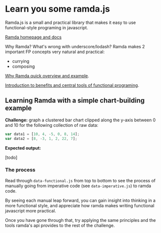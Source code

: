 # Learn you some ramda.js

Ramda.js is a small and practical library that makes it easy to use functional-style programing in javascript.

[Ramda homepage and docs](http://ramdajs.com/)

Why Ramda?  What's wrong with underscore/lodash?  Ramda makes 2 important FP concepts very natural and practical:

- currying
- composing

[Why Ramda quick overview and example](http://fr.umio.us/why-ramda/).

[Introduction to benefits and central tools of functional programing](http://jschomay.github.io/functional-programming-introduction/#/).

## Learning Ramda with a simple chart-building example

**Challenge:** graph a clustered bar chart clipped along the y-axis between 0 and 10 for the following collection of raw data:

```javascript
var data1 = [10, 4, -5, 0, 8, 14];
var data2 = [8, -3, 1, 2, 22, 7];
```

**Expected output:**

[todo]


### The process

Read through `data-functional.js` from top to bottom to see the process of manually going from imperative code (see `data-imperative.js`) to ramda code.

By seeing each manual leap forward, you can gain insight into thinking in a more functional style, and appreciate how ramda makes writing functional javascript more practical.

Once you have gone through that, try applying the same principles and the tools ramda's api provides to the rest of the challenge.
